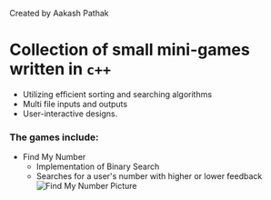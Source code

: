 Created by Aakash Pathak

# Collection of small mini-games written in `c++` 
* Utilizing efficient sorting and searching algorithms
* Multi file inputs and outputs
* User-interactive designs.

### The games include: 

* Find My Number
  * Implementation of Binary Search
  * Searches for a user's number with higher or lower feedback
![Find My Number Picture](https://github.com/AakashPathak1/cplusplus-mini-games/blob/master/Find%20My%20Number/Find%20My%20Number.png)



